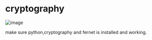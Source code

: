 # cryptography

![image](https://user-images.githubusercontent.com/95010204/233026912-674eac0d-e649-4da2-9c3c-9525e01a782f.png)

make sure python,cryptography and fernet is installed and working.
